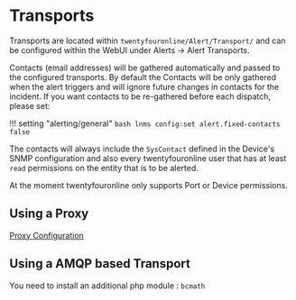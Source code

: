 # Transports

Transports are located within `twentyfouronline/Alert/Transport/` and can be
configured within the WebUI under Alerts -> Alert Transports.

Contacts (email addresses) will be gathered automatically and passed
to the configured transports. By default the Contacts will be only
gathered when the alert triggers and will ignore future changes in
contacts for the incident. If you want contacts to be re-gathered
before each dispatch, please set:

!!! setting "alerting/general"
    ```bash
    lnms config:set alert.fixed-contacts false
    ```

The contacts will always include the `SysContact` defined in the
Device's SNMP configuration and also every twentyfouronline user that has at
least `read` permissions on the entity that is to be alerted.

At the moment twentyfouronline only supports Port or Device permissions.

## Using a Proxy

[Proxy Configuration](../Support/Configuration.md#proxy-support)

## Using a AMQP based Transport

You need to install an additional php module : `bcmath`




